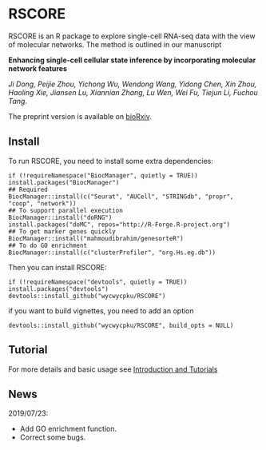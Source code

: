 # RSCORE
RSCORE is an R package to explore single-cell RNA-seq data with the view of molecular networks. The method is outlined in our manuscript 

**Enhancing single-cell cellular state inference by incorporating molecular network features**

*Ji Dong, Peijie Zhou, Yichong Wu, Wendong Wang, Yidong Chen, Xin Zhou, Haoling Xie, Jiansen Lu, Xiannian Zhang, Lu Wen, Wei Fu, Tiejun Li, Fuchou Tang*.

The preprint version is available on [bioRxiv](https://doi.org/10.1101/699959). 

## Install
To run RSCORE, you need to install some extra dependencies:
```
if (!requireNamespace("BiocManager", quietly = TRUE)) install.packages("BiocManager")
## Required
BiocManager::install(c("Seurat", "AUCell", "STRINGdb", "propr", "coop", "network"))
## To support parallel execution
BiocManager::install("doRNG")
install.packages("doMC", repos="http://R-Forge.R-project.org")
## To get marker genes quickly
BiocManager::install("mahmoudibrahim/genesorteR") 
## To do GO enrichment
BiocManager::install(c("clusterProfiler", "org.Hs.eg.db"))
```

Then you can install RSCORE:
```
if (!requireNamespace("devtools", quietly = TRUE)) install.packages("devtools")
devtools::install_github("wycwycpku/RSCORE")
```
if you want to build vignettes, you need to add an option
```
devtools::install_github("wycwycpku/RSCORE", build_opts = NULL)
```

## Tutorial
For more details and basic usage see [Introduction and Tutorials](https://github.com/wycwycpku/RSCORE/blob/master/vignettes/RSCORE_Tutorials.pdf)

## News
2019/07/23:
-	Add GO enrichment function.
-	Correct some bugs.
